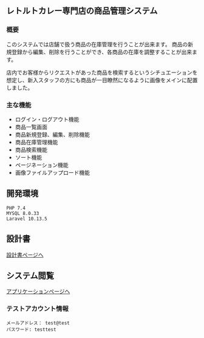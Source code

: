 ## レトルトカレー専門店の商品管理システム

### 概要

このシステムでは店舗で扱う商品の在庫管理を行うことが出来ます。
商品の新規登録から編集、削除を行うことができ、各商品の在庫を調整することが出来ます。

店内でお客様からリクエストがあった商品を検索するというシチュエーションを想定し、新入スタッフの方にも商品が一目瞭然になるように画像をメインに配置しました。

### 主な機能
- ログイン・ログアウト機能
- 商品一覧画面
- 商品新規登録、編集、削除機能
- 商品在庫管理機能
- 商品検索機能
- ソート機能
- ページネーション機能
- 画像ファイルアップロード機能

## 開発環境
```
PHP 7.4
MYSQL 8.0.33
Laravel 10.13.5
```
## 設計書
[設計書ページへ](https://drive.google.com/drive/folders/13Yoxz8cxyagNNj2DUSypvsxrV_C45fAT?usp=drive_link)

## システム閲覧
[アプリケーションページへ](https://merchandise-mg-cb995ceb9b7f.herokuapp.com/)

### テストアカウント情報
```
メールアドレス： test@test
パスワード: testtest
```